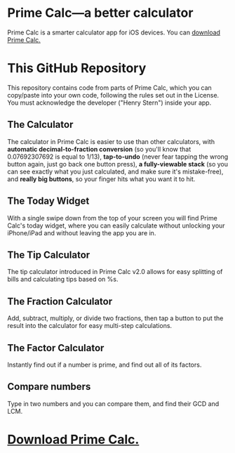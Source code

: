# Prime Calc—a better calculator
Prime Calc is a smarter calculator app for iOS devices. You can <a href="https://itunes.apple.com/us/app/prime-calc-better-calculator/id1120973834">download Prime Calc.</a>

# This GitHub Repository
This repository contains code from parts of Prime Calc, which you can copy/paste into your own code, following the rules set out in the License. You must acknowledge the developer ("Henry Stern") inside your app.

## The Calculator
The calculator in Prime Calc is easier to use than other calculators, with <b>automatic decimal-to-fraction conversion</b> (so you'll know that 0.07692307692 is equal to 1/13), <b>tap-to-undo</b> (never fear tapping the wrong button again, just go back one button press), <b>a fully-viewable stack</b> (so you can see exactly what you just calculated, and make sure it's mistake-free), and <b>really big buttons</b>, so your finger hits what you want it to hit.

## The Today Widget
With a single swipe down from the top of your screen you will find Prime Calc's today widget, where you can easily calculate without unlocking your iPhone/iPad and without leaving the app you are in.

## The Tip Calculator
The tip calculator introduced in Prime Calc v2.0 allows for easy splitting of bills and calculating tips based on %s.

## The Fraction Calculator
Add, subtract, multiply, or divide two fractions, then tap a button to put the result into the calculator for easy multi-step calculations.

## The Factor Calculator
Instantly find out if a number is prime, and find out all of its factors.

## Compare numbers
Type in two numbers and you can compare them, and find their GCD and LCM.

# <a href="https://itunes.apple.com/us/app/prime-calc-better-calculator/id1120973834">Download Prime Calc.</a>
